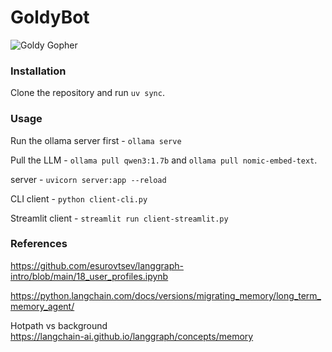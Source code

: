 # GoldyBot

![Goldy Gopher](https://content.sportslogos.net/logos/32/753/full/bi3fnohutcve3yvj2c7ive4hv.png)

### Installation

Clone the repository and run `uv sync`.

### Usage

Run the ollama server first - `ollama serve`

Pull the LLM - `ollama pull qwen3:1.7b` and `ollama pull nomic-embed-text`.

server - `uvicorn server:app --reload`

CLI client - `python client-cli.py`

Streamlit client - `streamlit run client-streamlit.py`

### References

https://github.com/esurovtsev/langgraph-intro/blob/main/18_user_profiles.ipynb

https://python.langchain.com/docs/versions/migrating_memory/long_term_memory_agent/

Hotpath vs background \
https://langchain-ai.github.io/langgraph/concepts/memory